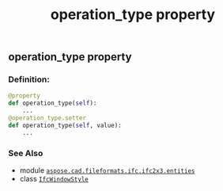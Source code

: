 ﻿---
title: operation_type property
second_title: Aspose.CAD for Python via .NET API References
description: 
type: docs
weight: 110
url: /python-net/aspose.cad.fileformats.ifc.ifc2x3.entities/ifcwindowstyle/operation_type/
is_root: false
---

## operation_type property

### Definition:
```python
@property
def operation_type(self):
    ...
@operation_type.setter
def operation_type(self, value):
    ...
```

### See Also
* module [`aspose.cad.fileformats.ifc.ifc2x3.entities`](../../)
* class [`IfcWindowStyle`](/cad/python-net/aspose.cad.fileformats.ifc.ifc2x3.entities/ifcwindowstyle)
